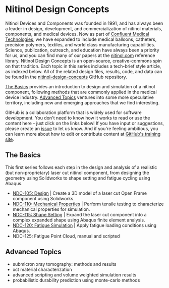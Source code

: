 Nitinol Design Concepts
=======================

Nitinol Devices and Components was founded in 1991, and has always been a leader in design, development, and commercialization of nitinol materials, components, and medical devices. Now as part of [Confluent Medical Technologies](https://confluentmedical.com), we have expanded to include medical balloons, catheters, precision polymers, textiles, and world class manufacturing capabilities. Science, publication, outreach, and education have always been a priority for us, and you can find many of our papers at the [nitinol.com](https://nitinol.com) reference library. Nitinol Design Concepts is an open-source, creative-commons spin on that tradition. Each topic in this series includes a tech-brief style article, as indexed below. All of the related design files, results, code, and data can be found in the [nitinol-design-concepts](https://github.com/cbonsig/nitinol-design-concepts) GitHub repository. 

[The Basics](#the-basics) provides an introduction to design and simulation of a nitinol component, following methods that are commonly applied in the medical device industry. [Advanced Topics](#advanced-topics) ventures into some more speculative territory, including new and emerging approaches that we find interesting. 

GitHub is a collaboration platform that is widely used for software development. You don't need to know how it works to read or use the content here - just click on the links below! If you have input or suggestions, please create an [issue](https://guides.github.com/features/issues/) to let us know. And if you're feeling ambitious, you can learn more about how to edit or contribute content at [GitHub's training site](https://services.github.com/on-demand/). 

## The Basics

This first series follows each step in the design and analysis of a realistic (but non-proprietary) laser cut nitinol component, from designing the geometry using Solidworks to shape setting and fatigue cycling using Abaqus.

* [NDC-105: Design](105) \| Create a 3D model of a laser cut Open Frame component using Solidworks.
* [NDC-110: Mechanical Properties](110) \| Perform tensile testing to characterize mechanical properties for simulation.
* [NDC-115: Shape Setting](115) \| Expand the laser cut component into a complex expanded shape using Abaqus finite element analysis.
* [NDC-120: Fatigue Simulation](120) \| Apply fatigue loading conditions using Abaqus.
* NDC-125: Fatigue Point Cloud, manual and scripted

## Advanced Topics

* submicron xray tomography: methods and results
* xct material characterization
* advanced scripting and volume weighted simulation results
* probabilistic durability prediction using monte-carlo methods

